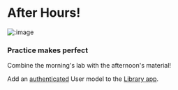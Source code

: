 # After Hours!

![:image](http://www.mixcrate.com/img/ugc/covers/1/0/10311513_l.jpg?v=219201637)

### Practice makes perfect

Combine the morning's lab with the afternoon's material!

Add an [authenticated](../01_local_authentication_with_passport) User model to the [Library app](../00_build_something_with_embedded_and_referenced/solution_code).